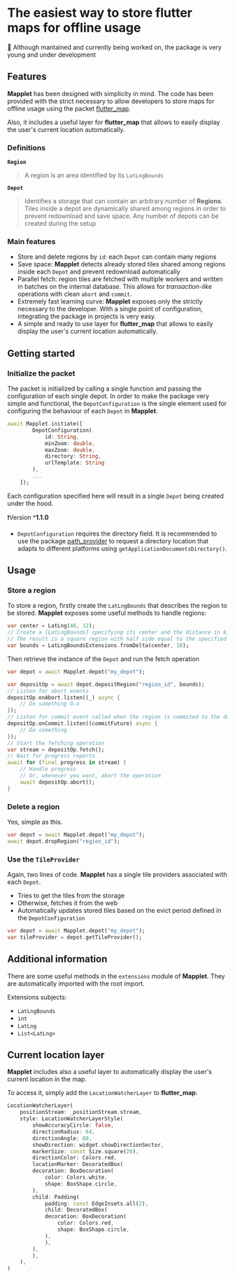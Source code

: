 # The easiest way to store flutter maps for offline usage

🧪 Although mantained and currently being worked on, the package is very young and under development

## Features

**Mapplet** has been designed with simplicity in mind.
The code has been provided with the strict necessary to allow developers to store maps for offline usage using the packet [flutter_map](https://pub.dev/packages/flutter_map).

Also, it includes a useful layer for **flutter_map** that allows to easily display the user's current location automatically.

### Definitions

**`Region`**
> A region is an area identified by its `LatLngBounds`

**`Depot`**
> Identifies a storage that can contain an arbitrary number of **Regions**. Tiles inside a depot are dynamically shared among regions in order to prevent redownload and save space. Any number of depots can be created during the setup

### Main features

* Store and delete regions by `id`: each `Depot` can contain many regions
* Save space: **Mapplet** detects already stored tiles shared among regions inside each `Depot` and prevent redownload automatically
* Parallel fetch: region tiles are fetched with multiple workers and written in batches on the internal database. This allows for _transaction-like_ operations with clean `abort` and `commit`.
* Extremely fast learning curve: **Mapplet** exposes only the strictly necessary to the developer. With a single point of configuration, integrating the package in projects is very easy.
* A simple and ready to use layer for **flutter_map** that allows to easily display the user's current location automatically.

## Getting started

### Initialize the packet

The packet is initialized by calling a single function and passing the configuration of each single depot. In order to make the package very simple and functional, the `DepotConfiguration` is the single element used for configuring the behaviour of each `Depot` in **Mapplet**.

```dart
await Mapplet.initiate([
        DepotConfiguration(
            id: String,
            minZoom: double,
            maxZoom: double,
            directory: String,
            urlTemplate: String
        ),
        ...
    ]);
```

Each configuration specified here will result in a single `Depot` being created under the hood.

❗Version **^1.1.0**

* `DepotConfiguration` requires the directory field. It is recommended to use the package [path_provider](https://pub.dev/packages/path_provider) to request a directory location that adapts to different platforms using `getApplicationDocumentsDirectory()`.

## Usage

### Store a region

To store a region, firstly create the `LatLngBounds` that describes the region to be stored. **Mapplet** exposes some useful methods to handle regions:

```dart
var center = LatLng(46, 12);
// Create a [LatLngBounds] specifying its center and the distance in kilometers from center.
// The result is a square region with half side equal to the specified distance
var bounds = LatLngBoundsExtensions.fromDelta(center, 10);
```

Then retrieve the instance of the `Depot` and run the fetch operation

```dart
var depot = await Mapplet.depot("my_depot");

var depositOp = await depot.depositRegion("region_id", bounds);
// Listen for abort events
depositOp.onAbort.listen((_) async {
    // Do something O.o
});
// Listen for commit event called when the region is commited to the database
depositOp.onCommit.listen((commitFuture) async {
    // Do something
});
// Start the fetching operation
var stream = depositOp.fetch();
// Wait for progress reports
await for (final progress in stream) {
    // Handle progress
    // Or, whenever you want, abort the operation
    await depositOp.abort();
}
```

### Delete a region

Yes, simple as this.

```dart
var depot = await Mapplet.depot("my_depot");
await depot.dropRegion("region_id");
```

### Use the `TileProvider`

Again, two lines of code.
**Mapplet** has a single tile providers associated with each `Depot`.

* Tries to get the tiles from the storage
* Otherwise, fetches it from the web
* Automatically updates stored tiles based on the evict period defined in the `DepotConfiguration`

```dart
var depot = await Mapplet.depot("my_depot");
var tileProvider = depot.getTileProvider();
```

## Additional information

There are some useful methods in the `extensions` module of **Mapplet**. They are automatically imported with the root import.

Extensions subjects:

* `LatLngBounds`
* `int`
* `LatLng`
* `List<LatLng>`

## Current location layer

**Mapplet** includes also a useful layer to automatically display the user's current location in the map.

To access it, simply add the `LocationWatcherLayer` to **flutter_map**:

```dart
LocationWatcherLayer(
    positionStream: _positionStream.stream,
    style: LocationWatcherLayerStyle(
        showAccuracyCircle: false,
        directionRadius: 64,
        directionAngle: 80,
        showDirection: widget.showDirectionSector,
        markerSize: const Size.square(20),
        directionColor: Colors.red,
        locationMarker: DecoratedBox(
        decoration: BoxDecoration(
            color: Colors.white,
            shape: BoxShape.circle,
        ),
        child: Padding(
            padding: const EdgeInsets.all(2),
            child: DecoratedBox(
            decoration: BoxDecoration(
                color: Colors.red,
                shape: BoxShape.circle,
            ),
            ),
        ),
        ),
    ),
)
```
